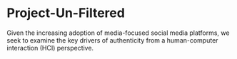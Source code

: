 # Project-Un-Filtered
Given the increasing adoption of media-focused social media platforms, we seek to examine the key drivers of authenticity from a human-computer interaction (HCI) perspective.
